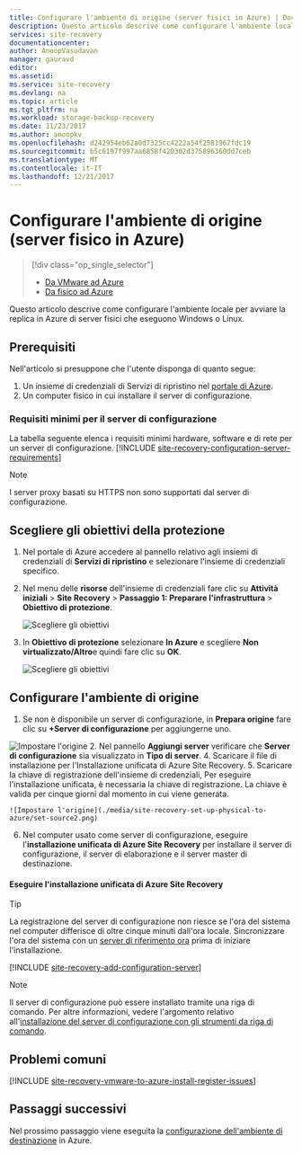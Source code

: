 ```yaml
---
title: Configurare l'ambiente di origine (server fisici in Azure) | Documentazione Microsoft
description: Questo articolo descrive come configurare l'ambiente locale per avviare la replica in Azure di server fisici che eseguono Windows o Linux.
services: site-recovery
documentationcenter: 
author: AnoopVasudavan
manager: gauravd
editor: 
ms.assetid: 
ms.service: site-recovery
ms.devlang: na
ms.topic: article
ms.tgt_pltfrm: na
ms.workload: storage-backup-recovery
ms.date: 11/23/2017
ms.author: anoopkv
ms.openlocfilehash: d242954eb62a0d7325cc4222a54f2581967fdc19
ms.sourcegitcommit: b5c6197f997aa6858f420302d375896360dd7ceb
ms.translationtype: MT
ms.contentlocale: it-IT
ms.lasthandoff: 12/21/2017
---
```

# <a name="set-up-the-source-environment-physical-server-to-azure"></a>Configurare l'ambiente di origine (server fisico in Azure)
> [!div class="op_single_selector"]
> * [Da VMware ad Azure](./site-recovery-set-up-vmware-to-azure.md)
> * [Da fisico ad Azure](./site-recovery-set-up-physical-to-azure.md)

Questo articolo descrive come configurare l'ambiente locale per avviare la replica in Azure di server fisici che eseguono Windows o Linux.

## <a name="prerequisites"></a>Prerequisiti

Nell'articolo si presuppone che l'utente disponga di quanto segue:
1. Un insieme di credenziali di Servizi di ripristino nel [portale di Azure](http://portal.azure.com "portale di Azure").
3. Un computer fisico in cui installare il server di configurazione.

### <a name="configuration-server-minimum-requirements"></a>Requisiti minimi per il server di configurazione
La tabella seguente elenca i requisiti minimi hardware, software e di rete per un server di configurazione.
[!INCLUDE [site-recovery-configuration-server-requirements](../../includes/site-recovery-configuration-and-scaleout-process-server-requirements.md)]

> [!NOTE]
> I server proxy basati su HTTPS non sono supportati dal server di configurazione.

## <a name="choose-your-protection-goals"></a>Scegliere gli obiettivi della protezione

1. Nel portale di Azure accedere al pannello relativo agli insiemi di credenziali di **Servizi di ripristino** e selezionare l'insieme di credenziali specifico.
2. Nel menu delle **risorse** dell'insieme di credenziali fare clic su **Attività iniziali** > **Site Recovery** > **Passaggio 1: Preparare l'infrastruttura** > **Obiettivo di protezione**.

    ![Scegliere gli obiettivi](./media/site-recovery-set-up-physical-to-azure/choose-goals.png)
3. In **Obiettivo di protezione** selezionare **In Azure** e scegliere **Non virtualizzato/Altro**e quindi fare clic su **OK**.

    ![Scegliere gli obiettivi](./media/site-recovery-set-up-physical-to-azure/physical-protection-goal.PNG)

## <a name="set-up-the-source-environment"></a>Configurare l'ambiente di origine

1. Se non è disponibile un server di configurazione, in **Prepara origine** fare clic su **+Server di configurazione** per aggiungerne uno.

  ![Impostare l'origine](./media/site-recovery-set-up-physical-to-azure/plus-config-srv.png)
2. Nel pannello **Aggiungi server** verificare che **Server di configurazione** sia visualizzato in **Tipo di server**.
4. Scaricare il file di installazione per l'Installazione unificata di Azure Site Recovery.
5. Scaricare la chiave di registrazione dell'insieme di credenziali, Per eseguire l'installazione unificata, è necessaria la chiave di registrazione. La chiave è valida per cinque giorni dal momento in cui viene generata.

    ![Impostare l'origine](./media/site-recovery-set-up-physical-to-azure/set-source2.png)
6. Nel computer usato come server di configurazione, eseguire l'**installazione unificata di Azure Site Recovery** per installare il server di configurazione, il server di elaborazione e il server master di destinazione.

#### <a name="run-azure-site-recovery-unified-setup"></a>Eseguire l'installazione unificata di Azure Site Recovery

> [!TIP]
> La registrazione del server di configurazione non riesce se l'ora del sistema nel computer differisce di oltre cinque minuti dall'ora locale. Sincronizzare l'ora del sistema con un [server di riferimento ora](https://technet.microsoft.com/windows-server-docs/identity/ad-ds/get-started/windows-time-service/windows-time-service) prima di iniziare l'installazione.

[!INCLUDE [site-recovery-add-configuration-server](../../includes/site-recovery-add-configuration-server.md)]

> [!NOTE]
> Il server di configurazione può essere installato tramite una riga di comando. Per altre informazioni, vedere l'argomento relativo all'[installazione del server di configurazione con gli strumenti da riga di comando](http://aka.ms/installconfigsrv).


## <a name="common-issues"></a>Problemi comuni

[!INCLUDE [site-recovery-vmware-to-azure-install-register-issues](../../includes/site-recovery-vmware-to-azure-install-register-issues.md)]


## <a name="next-steps"></a>Passaggi successivi

Nel prossimo passaggio viene eseguita la [configurazione dell'ambiente di destinazione](./site-recovery-prepare-target-physical-to-azure.md) in Azure.
